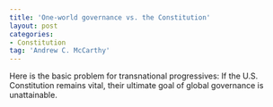 ```yaml
---
title: 'One-world governance vs. the Constitution'
layout: post
categories:
- Constitution
tag: 'Andrew C. McCarthy'
---
```


Here is the basic problem for transnational progressives: If the U.S. Constitution remains vital, their ultimate goal of global governance is unattainable.